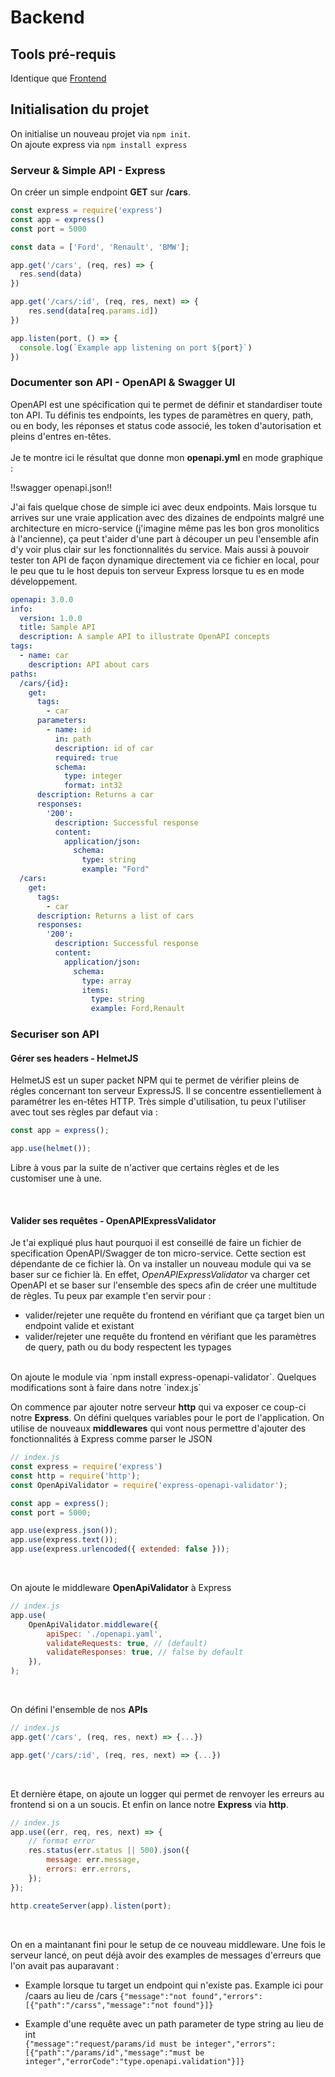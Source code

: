 # Backend

## Tools pré-requis
Identique que [Frontend](./frontend.md#tools-pre-requis)

## Initialisation du projet
On initialise un nouveau projet via `npm init`.  
On ajoute express via `npm install express`

### Serveur & Simple API - Express
On créer un simple endpoint **GET** sur **/cars**.
```javascript linenums="1"
const express = require('express')
const app = express()
const port = 5000

const data = ['Ford', 'Renault', 'BMW'];

app.get('/cars', (req, res) => {
  res.send(data)
})

app.get('/cars/:id', (req, res, next) => {
    res.send(data[req.params.id])
})

app.listen(port, () => {
  console.log(`Example app listening on port ${port}`)
})
```
### Documenter son API - OpenAPI & Swagger UI
OpenAPI est une spécification qui te permet de définir et standardiser toute ton API. Tu définis tes endpoints, les types de paramètres en query, path, ou en body, les réponses et status code associé, les token d'autorisation et pleins d'entres en-têtes.  
<br>
Je te montre ici le résultat que donne mon **openapi.yml** en mode graphique :

!!swagger openapi.json!!

J'ai fais quelque chose de simple ici avec deux endpoints. Mais lorsque tu arrives sur une vraie application avec des dizaines de endpoints malgré une architecture en micro-service (j'imagine même pas les bon gros monolitics à l'ancienne), ça peut t'aider d'une part à découper un peu l'ensemble afin d'y voir plus clair sur les fonctionnalités du service. Mais aussi à pouvoir tester ton API de façon dynamique directement via ce fichier en local, pour le peu que tu le host depuis ton serveur Express lorsque tu es en mode développement.

```yaml linenums="1"
openapi: 3.0.0
info:
  version: 1.0.0
  title: Sample API
  description: A sample API to illustrate OpenAPI concepts
tags:
  - name: car
    description: API about cars
paths:
  /cars/{id}:
    get:
      tags:
        - car
      parameters:
        - name: id
          in: path
          description: id of car 
          required: true
          schema:
            type: integer
            format: int32
      description: Returns a car             
      responses:
        '200':
          description: Successful response
          content:
            application/json:
              schema:
                type: string
                example: "Ford"
  /cars:
    get:
      tags:
        - car
      description: Returns a list of cars              
      responses:
        '200':
          description: Successful response
          content:
            application/json:
              schema:
                type: array
                items:
                  type: string
                  example: Ford,Renault
```


### Securiser son API
#### Gérer ses headers - HelmetJS
HelmetJS est un super packet NPM qui te permet de vérifier pleins de régles concernant ton serveur ExpressJS. Il se concentre essentiellement à paramétrer les en-têtes HTTP. Très simple d'utilisation, tu peux l'utiliser avec tout ses règles par defaut via : 
```javascript linenums="1"
const app = express();

app.use(helmet());
```

Libre à vous par la suite de n'activer que certains règles et de les customiser une à une.

<br>

#### Valider ses requêtes - OpenAPIExpressValidator
Je t'ai expliqué plus haut pourquoi il est conseillé de faire un fichier de specification OpenAPI/Swagger de ton micro-service. Cette section est dépendante de ce fichier là. On va installer un nouveau module qui va se baser sur ce fichier là. En effet, *OpenAPIExpressValidator* va charger cet OpenAPI et se baser sur l'ensemble des specs afin de créer une multitude de règles. Tu peux par example t'en servir pour :

- valider/rejeter une requête du frontend en vérifiant que ça target bien un endpoint valide et existant
- valider/rejeter une requête du frontend en vérifiant que les paramètres de query, path ou du body respectent les typages

<br>
On ajoute le module via `npm install express-openapi-validator`. Quelques modifications sont à faire dans notre `index.js`  

<br>

On commence par ajouter notre serveur **http** qui va exposer ce coup-ci notre **Express**. On défini quelques variables pour le port de l'application. On utilise de nouveaux **middlewares** qui vont nous permettre d'ajouter des fonctionnalités à Express comme parser le JSON

```js linenums="1"
// index.js
const express = require('express')
const http = require('http');
const OpenApiValidator = require('express-openapi-validator');

const app = express();
const port = 5000;

app.use(express.json());
app.use(express.text());
app.use(express.urlencoded({ extended: false }));
```

<br>

On ajoute le middleware **OpenApiValidator** à Express
```javascript linenums="1"
// index.js
app.use(
    OpenApiValidator.middleware({
        apiSpec: './openapi.yaml',
        validateRequests: true, // (default)
        validateResponses: true, // false by default
    }),
);
```

<br>

On défini l'ensemble de nos **APIs**
```javascript linenums="1"
// index.js
app.get('/cars', (req, res, next) => {...})

app.get('/cars/:id', (req, res, next) => {...})
```

<br>

Et dernière étape, on ajoute un logger qui permet de renvoyer les erreurs au frontend si on a un soucis. Et enfin on lance notre **Express** via **http**.
```javascript linenums="1"
// index.js
app.use((err, req, res, next) => {
    // format error
    res.status(err.status || 500).json({
        message: err.message,
        errors: err.errors,
    });
});

http.createServer(app).listen(port);
```

<br>

On en a maintanant fini pour le setup de ce nouveau middleware. Une fois le serveur lancé, on peut déjà avoir des examples de messages d'erreurs que l'on avait pas auparavant :

-  Example lorsque tu target un endpoint qui n'existe pas. Example ici pour /caars au lieu de /cars
`{"message":"not found","errors":[{"path":"/carss","message":"not found"}]}`

- Example d'une requête avec un path parameter de type string au lieu de int  
`{"message":"request/params/id must be integer","errors":[{"path":"/params/id","message":"must be integer","errorCode":"type.openapi.validation"}]}`

